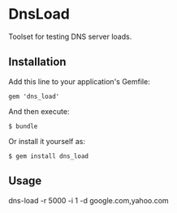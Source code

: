 # DnsLoad

Toolset for testing DNS server loads.

## Installation

Add this line to your application's Gemfile:

    gem 'dns_load'

And then execute:

    $ bundle

Or install it yourself as:

    $ gem install dns_load

## Usage

dns-load -r 5000 -i 1 -d google.com,yahoo.com
